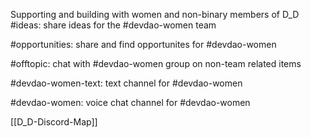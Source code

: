 Supporting and building with women and non-binary members of D_D
#ideas: share ideas for the #devdao-women team

#opportunities: share and find opportunites for #devdao-women

#offtopic: chat with #devdao-women group on non-team related items

#devdao-women-text: text channel for #devdao-women

#devdao-women: voice chat channel for #devdao-women

[[D_D-Discord-Map]]